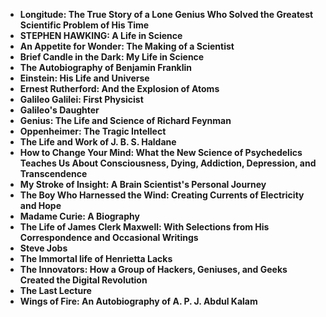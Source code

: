 <ul>
                                <li><b><a target="_blank" href="https://github.com/manjunath5496/Git-Books/blob/master/git(1).pdf" style="text-decoration:none;">Longitude: The True Story of a Lone Genius Who Solved the Greatest Scientific Problem of His Time </a></b></li>
                                <li><b><a target="_blank" href="https://github.com/manjunath5496/Git-Books/blob/master/git(2).pdf" style="text-decoration:none;">STEPHEN HAWKING: A Life in Science</a></b></li>
                                <li><b><a target="_blank" href="https://github.com/manjunath5496/Git-Books/blob/master/git(3).pdf" style="text-decoration:none;">An Appetite for Wonder: The Making of a Scientist</a></b></li>
                               
<li><b><a target="_blank" href="https://github.com/manjunath5496/Git-Books/blob/master/git(4).pdf" style="text-decoration:none;">Brief Candle in the Dark: My Life in Science</a></b></li>
                                <li><b><a target="_blank" href="https://github.com/manjunath5496/Git-Books/blob/master/git(5).pdf" style="text-decoration:none;"> The Autobiography of Benjamin Franklin </a></b></li>
                                
 <li><b><a target="_blank" href="https://github.com/manjunath5496/Git-Books/blob/master/git(6).pdf" style="text-decoration:none;">Einstein: His Life and Universe</a></b></li>
                          
<li><b><a target="_blank" href="https://github.com/manjunath5496/Git-Books/blob/master/git(7).pdf" style="text-decoration:none;">Ernest Rutherford: And the Explosion of Atoms </a></b></li>
                                <li><b><a target="_blank" href="https://github.com/manjunath5496/Git-Books/blob/master/git(8).pdf" style="text-decoration:none;">Galileo Galilei: First Physicist</a></b></li>
                                <li><b><a target="_blank" href="https://github.com/manjunath5496/Git-Books/blob/master/git(9).pdf" style="text-decoration:none;">Galileo's Daughter </a></b></li>
                                
<li><b><a target="_blank" href="https://github.com/manjunath5496/Git-Books/blob/master/git(10).pdf" style="text-decoration:none;">Genius: The Life and Science of Richard Feynman </a></b></li>  
        
<li><b><a target="_blank" href="https://github.com/manjunath5496/Git-Books/blob/master/git(11).pdf" style="text-decoration:none;">Oppenheimer: The Tragic Intellect </a></b></li>
                                <li><b><a target="_blank" href="https://github.com/manjunath5496/Git-Books/blob/master/git(12).pdf" style="text-decoration:none;"> The Life and Work of J. B. S. Haldane</a></b></li>
 <li><b><a target="_blank" href="https://github.com/manjunath5496/Git-Books/blob/master/git(13).pdf" style="text-decoration:none;">How to Change Your Mind: What the New Science of Psychedelics Teaches Us About Consciousness, Dying, Addiction, Depression, and Transcendence </a></b></li> 
 
 <li><b><a target="_blank" href="https://github.com/manjunath5496/Git-Books/blob/master/git(14).pdf" style="text-decoration:none;">My Stroke of Insight: A Brain Scientist's Personal Journey</a></b></li>
                                <li><b><a target="_blank" href="https://github.com/manjunath5496/Git-Books/blob/master/git(15).pdf" style="text-decoration:none;">The Boy Who Harnessed the Wind: Creating Currents of Electricity and Hope </a></b></li>

  
 <li><b><a target="_blank" href="https://github.com/manjunath5496/Git-Books/blob/master/git(16).pdf" style="text-decoration:none;">Madame Curie: A Biography</a></b></li>
                                <li><b><a target="_blank" href="https://github.com/manjunath5496/Git-Books/blob/master/git(17).pdf" style="text-decoration:none;">The Life of James Clerk Maxwell: With Selections from His Correspondence and Occasional Writings </a></b></li>
                                
  <li><b><a target="_blank" href="https://github.com/manjunath5496/Git-Books/blob/master/git(18).pdf" style="text-decoration:none;">Steve Jobs</a></b></li>
                                <li><b><a target="_blank" href="https://github.com/manjunath5496/Git-Books/blob/master/git(19).pdf" style="text-decoration:none;">The Immortal life of Henrietta Lacks </a></b></li>
         <li><b><a target="_blank" href="https://github.com/manjunath5496/Git-Books/blob/master/git(20).pdf" style="text-decoration:none;">The Innovators: How a Group of Hackers, Geniuses, and Geeks Created the Digital Revolution </a></b></li>                                                           
                          <li><b><a target="_blank" href="https://github.com/manjunath5496/Git-Books/blob/master/git(21).pdf" style="text-decoration:none;">The Last Lecture </a></b></li>
         <li><b><a target="_blank" href="https://github.com/manjunath5496/Git-Books/blob/master/git(22).pdf" style="text-decoration:none;">Wings of Fire: An Autobiography of A. P. J. Abdul Kalam </a></b></li>                                                                                         
                                
                                
                                
                                
                                
                                
                                
 
 </ul>

